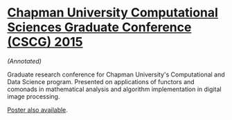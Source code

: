 [Chapman University Computational Sciences Graduate Conference (CSCG) 2015](csgc-2015/csgc-functors-comonads-dip-slides.pptx "Chapman University Computational Sciences Graduate Conference (CSCG) 2015")
=========================================================================================================================================================================================================

*(Annotated)*

Graduate research conference for Chapman University's Computational and
Data Science program. Presented on applications of functors and comonads
in mathematical analysis and algorithm implementation in digital image
processing.

[Poster also
available](https://mstksg.github.io/talks/csgc-2015/csgc-functors-comonads-dip-poster.pdf).